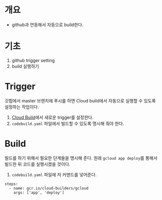 # 개요
* github과 연동해서 자동으로 build한다.

# 기초
1. github trigger setting
1. build 실행하기

# Trigger
깃헙에서 master 브렌치에 푸시를 하면 Cloud build에서 자동으로 실행할 수 있도록 설정하는 작업이다.
1. [Cloud Build](https://console.cloud.google.com/cloud-build/triggers)에서 새로운 trigger를 설정한다.
1. `codebuild.yaml` 파일에서 빌드할 수 있도록 명시해 줘야 한다.

# Build
빌드를 하기 위해서 필요한 단계들을 명시해 준다. 원래 `gcloud app deploy`를 통해서 빌드한 뒤 코드를 실행시켰을 것이다.
1. `codebuild.yaml` 파일에 저 커맨드를 넣어준다.
```
steps:
  - name: gcr.io/cloud-builders/gcloud
    args: ['app', 'deploy']
```
